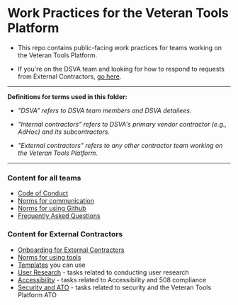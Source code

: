 # Work Practices for the Veteran Tools Platform

* This repo contains public-facing work practices for teams working on the Veteran Tools Platform.

* If you're on the DSVA team and looking for how to respond to requests from External Contractors, [go here](https://github.com/department-of-veterans-affairs/vets.gov-team/tree/master/Work%20Practices/Manage-External-Teams).

<hr>

**Definitions for terms used in this folder:**

* *"DSVA" refers to DSVA team members and DSVA detailees.*

* *"Internal contractors" refers to DSVA's primary vendor contractor (e.g., AdHoc) and its subcontractors.*

* *"External contractors" refers to any other contractor team working on the Veteran Tools Platform.*

<hr>

### Content for all teams
* [Code of Conduct](code-of-conduct.md)
* [Norms for communication](Norms/norms-communication.md)
* [Norms for using Github](Norms/Github/README.md)
* [Frequently Asked Questions](faqs.md)

### Content for External Contractors
* [Onboarding for External Contractors](Onboarding-External-Contractors)
* [Norms for using tools](Norms/norms-tools.md)
* [Templates](Templates) you can use
* [User Research](User-Research) - tasks related to conducting user research
* [Accessibility](Accessibility) - tasks related to Accessibility and 508 compliance
* [Security and ATO](Security-and-ATO) - tasks related to security and the Veteran Tools Platform ATO
